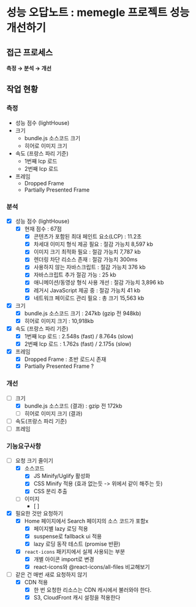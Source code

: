 # 성능 오답노트 : memegle 프로젝트 성능 개선하기

## 접근 프로세스

**측정 → 분석 → 개선**

## 작업 현황

### 측정

- 성능 점수 (lightHouse)
- 크기
  - bundle.js 소스코드 크기
  - 히어로 이미지 크기
- 속도 (프랑스 파리 기준)
  - 1번째 lcp 로드
  - 2번째 lcp 로드
- 프레임
  - Dropped Frame
  - Partially Presented Frame

### 분석

- [x] 성능 점수 (lightHouse)
  - [x] 현재 점수 : 67점
    - [x] 콘텐츠가 포함된 최대 페인트 요소(LCP) : 11.2초
    - [x] 차세대 이미지 형식 제공 필요 : 절감 가능치 8,597 kb
    - [x] 이미지 크기 최적화 필요 : 절감 가능치 7,787 kb
    - [x] 렌더링 차단 리소스 존재 : 절감 가능치 300ms
    - [x] 사용하지 않는 자바스크립트 : 절감 가능치 376 kb
    - [x] 자바스크립트 추가 절감 가능 : 25 kb
    - [x] 애니메이션/동영상 형식 사용 개선 : 절감 가능치 3,896 kb
    - [x] 레거시 JavaScript 제공 중 : 절감 가능치 41 kb
    - [x] 네트워크 페이로드 관리 필요 : 총 크기 15,563 kb
- [x] 크기
  - [x] bundle.js 소스코드 크기 : 247kb (gzip 전 948kb)
  - [x] 히어로 이미지 크기 : 10,918kb
- [x] 속도 (프랑스 파리 기준)
  - [x] 1번째 lcp 로드 : 2.548s (fast) / 8.764s (slow)
  - [x] 2번째 lcp 로드 : 1.762s (fast) / 2.175s (slow)
- [x] 프레임
  - [x] Dropped Frame : 초반 로드시 존재
  - [x] Partially Presented Frame ?

### 개선

- [ ] 크기
  - [x] bundle.js 소스코드 (결과) : gzip 전 172kb
  - [ ] 히어로 이미지 크기 (결과)
- [ ] 속도(프랑스 파리 기준)
- [ ] 프레임

### 기능요구사항

- [ ] 요청 크기 줄이기
  - [x] 소스코드
    - [x] JS Minify/Uglify 활성화
    - [x] CSS Minify 적용 (효과 없는듯 -> 위에서 같이 해주는 듯)
    - [x] CSS 분리 추출
  - [ ] 이미지
    - [ ]
- [x] 필요한 것만 요청하기
  - [x] Home 페이지에서 Search 페이지의 소스 코드가 포함x
    - [x] 페이지별 lazy 로딩 적용
    - [x] suspense로 fallback ui 적용
    - [x] lazy 로딩 동작 테스트 (promise 반환)
  - [x] `react-icons` 패키지에서 실제 사용되는 부분
    - [x] 개별 아이콘 import로 변경
    - [x] react-icons와 @react-icons/all-files 비교해보기
- [ ] 같은 건 매번 새로 요청하지 않기
  - [x] CDN 적용
    - [x] 한 번 요청한 리소스는 CDN 캐시에서 불러와야 한다.
    - [x] S3, CloudFront 캐시 설정을 적용한다
